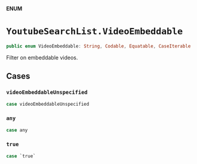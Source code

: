 **ENUM**

# `YoutubeSearchList.VideoEmbeddable`

```swift
public enum VideoEmbeddable: String, Codable, Equatable, CaseIterable
```

Filter on embeddable videos.

## Cases
### `videoEmbeddableUnspecified`

```swift
case videoEmbeddableUnspecified
```

### `any`

```swift
case any
```

### `true`

```swift
case `true`
```
